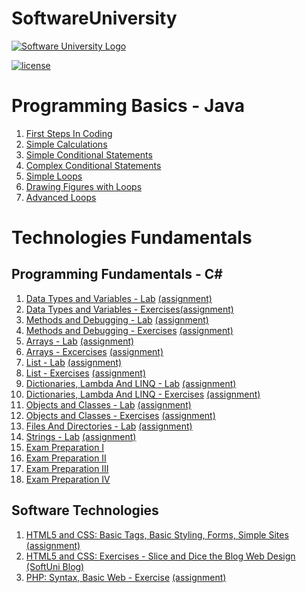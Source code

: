 # SoftwareUniversity

[![Software University Logo](http://innovationstarterbox.bg/wp-content/uploads/2016/05/Softuni_logo_trasparent.png)](https://softuni.bg)

[![license](https://img.shields.io/github/license/mashape/apistatus.svg?maxAge=2592000)](https://github.com/stoyanov7/SoftwareUniversity/blob/master/LICENSE)

# Programming Basics - Java
1. [First Steps In Coding](https://github.com/stoyanov7/SoftwareUniversity/tree/master/.ProgramingBasics/FirstStepsInCoding)
2. [Simple Calculations](https://github.com/stoyanov7/SoftwareUniversity/tree/master/.ProgramingBasics/.SimpleCalculations)
3. [Simple Conditional Statements](https://github.com/stoyanov7/SoftwareUniversity/tree/master/.ProgramingBasics/.SimpleConditionalStatements)
4. [Complex Conditional Statements](https://github.com/stoyanov7/SoftwareUniversity/tree/master/.ProgramingBasics/.ComplexConditionalStatements)
5. [Simple Loops](https://github.com/stoyanov7/SoftwareUniversity/tree/master/.ProgramingBasics/Simple-Loops)
6. [Drawing Figures with Loops](https://github.com/stoyanov7/SoftwareUniversity/tree/master/.ProgramingBasics/DrawingFiguresWithLoops)
7. [Advanced Loops](https://github.com/stoyanov7/SoftwareUniversity/tree/master/.ProgramingBasics/AdvancedLoops)

# Technologies Fundamentals
## Programming Fundamentals - C# 
1. [Data Types and Variables - Lab](https://github.com/stoyanov7/SoftwareUniversity/tree/master/TechnologiesFundamentals/ProgrammingFundamentals/DataTypesAndVariables-Lab) [(assignment)](https://docs.google.com/document/d/10fsgJC7F1JPbJGK1dGaoXBFNq15sMkoGNedyrb6-fUY/edit?usp=sharing)
2. [Data Types and Variables - Exercises](https://github.com/stoyanov7/SoftwareUniversity/tree/master/TechnologiesFundamentals/ProgrammingFundamentals/DataTypesAndVariables-Exercises)[(assignment)](https://docs.google.com/document/d/1JEkOShIWnfR-hn_zEHohziWTMrfduWUc0jscOLqGHag/edit?usp=sharing)
3. [Methods and Debugging - Lab](https://github.com/stoyanov7/SoftwareUniversity/tree/master/TechnologiesFundamentals/ProgrammingFundamentals/MethodsAndDebugging-Lab) [(assignment)](https://docs.google.com/document/d/15TakT1wFeP5UEfJ68BDMyNVEyfXeD7IIRbY5yuXAFcI/edit?usp=sharing)
4. [Methods and Debugging - Exercises](https://github.com/stoyanov7/SoftwareUniversity/tree/master/TechnologiesFundamentals/ProgrammingFundamentals/MethodsAndDebugging-Excercises) [(assignment)](https://docs.google.com/document/d/1oL-uqvZ5r0qZ__q42CQ2o52h4Qtamiik2mTZp6HIAy0/edit?usp=sharing)
5. [Arrays - Lab](https://github.com/stoyanov7/SoftwareUniversity/tree/master/TechnologiesFundamentals/ProgrammingFundamentals/ArraysAndLists-Lab) [(assignment)](https://docs.google.com/document/d/1_HRHgRF2SD3T4BjBT3z6lvSAjzMt9bm0RchvaIKxLU4/edit?usp=sharing)
6. [Arrays - Excercises](https://github.com/stoyanov7/SoftwareUniversity/tree/master/TechnologiesFundamentals/ProgrammingFundamentals/ArraysAndLists-Excercises) [(assignment)](https://docs.google.com/document/d/1dW3vhUhDxZWlw4F8wkdZ_20UgN9KV8mCAO5plPvCQqA/edit?usp=sharing)
7. [List - Lab](https://github.com/stoyanov7/SoftwareUniversity/tree/master/TechnologiesFundamentals/ProgrammingFundamentals/Lists-Lab) [(assignment)](https://docs.google.com/document/d/1hiZjJbiu952j1ZnCGzrubyLWI-v9va4IdqXTIDBPGC0/edit?usp=sharing)
8. [List - Exercises](https://github.com/stoyanov7/SoftwareUniversity/tree/master/TechnologiesFundamentals/ProgrammingFundamentals/List-Excercises) [(assignment)](https://docs.google.com/document/d/1gGT67hw-Log4uuZTGcbr_Tb0Tv3MvUgxGOvZysp_2D0/edit?usp=sharing)
9. [Dictionaries, Lambda And LINQ - Lab](https://github.com/stoyanov7/SoftwareUniversity/tree/master/TechnologiesFundamentals/ProgrammingFundamentals/DictionariesLambdaAndLINQ-Lab) [(assignment)](https://docs.google.com/document/d/1tYX5TQIA0_r9pgI_eD0VUourBED0s6m-wMn-ng9DumU/edit?usp=sharing)
10. [Dictionaries, Lambda And LINQ - Exercises](https://github.com/stoyanov7/SoftwareUniversity/tree/master/TechnologiesFundamentals/ProgrammingFundamentals/DictionariesLambdaAndLINQ-Excercises) [(assignment)](https://docs.google.com/document/d/1wxH6UdXEPVy0gUPOJrtafRrKoUl91_MCKYEjZEkoQno/edit?usp=sharing)
11. [Objects and Classes - Lab](https://github.com/stoyanov7/SoftwareUniversity/tree/master/TechnologiesFundamentals/ProgrammingFundamentals/ObjectsAndClasses-Lab) [(assignment)](https://docs.google.com/document/d/1YxjTnIM1PMCr1epW1_x-KDuqwEdTd7CtRJYclqWy7Tc/edit?usp=sharing)
12. [Objects and Classes - Exercises](https://github.com/stoyanov7/SoftwareUniversity/tree/master/TechnologiesFundamentals/ProgrammingFundamentals/ObjectsAndClasses-Exercises) [(assignment)](https://docs.google.com/document/d/1-LzAz9JiLpey7D_f_6mNz9mdTC9YEFazhmX5VRO1YnU/edit?usp=sharing)
13. [Files And Directories - Lab](https://github.com/stoyanov7/SoftwareUniversity/tree/master/TechnologiesFundamentals/ProgrammingFundamentals/FilesAndDirectories-Lab) [(assignment)](https://docs.google.com/document/d/1cL84l-mQvSpv5NqM6zYshwF5VOWArxy37sKTKsclc7I/edit?usp=sharing)
14. [Strings - Lab](https://github.com/stoyanov7/SoftwareUniversity/tree/master/TechnologiesFundamentals/ProgrammingFundamentals/Strings-Lab) [(assignment)](https://docs.google.com/document/d/1Ten7DecxrAfwAv5H47ntjRYhmZU3iPZu9vyxLKXgVYU/edit?usp=sharing)
15. [Exam Preparation I](https://github.com/stoyanov7/SoftwareUniversity/tree/master/TechnologiesFundamentals/ProgrammingFundamentals/ExamPreparationI)
16. [Exam Preparation II](https://github.com/stoyanov7/SoftwareUniversity/tree/master/TechnologiesFundamentals/ProgrammingFundamentals/ExamPreparationII)
17. [Exam Preparation III](https://github.com/stoyanov7/SoftwareUniversity/tree/master/TechnologiesFundamentals/ProgrammingFundamentals/ExamPreparationIII)
18. [Exam Preparation IV](https://github.com/stoyanov7/SoftwareUniversity/tree/master/TechnologiesFundamentals/ProgrammingFundamentals/ExamPreparationIV)

## Software Technologies
1. [HTML5 and CSS: Basic Tags, Basic Styling, Forms, Simple Sites](https://github.com/stoyanov7/SoftwareUniversity/tree/master/TechnologiesFundamentals/SoftwareTechnologies/HTML5AndCSS/BasicTagsStylingFormsSimpleSites) [(assignment)](https://docs.google.com/document/d/1faKBh1rX4cgNGRNAUMcWZuCwuBmR_8KvkC9jl3Baups/edit?usp=sharing)
2. [HTML5 and CSS: Exercises - Slice and Dice the Blog Web Design](https://github.com/stoyanov7/stoyanov7.github.io) [(SoftUni Blog)](https://stoyanov7.github.io/)
3. [PHP: Syntax, Basic Web - Exercise](https://github.com/stoyanov7/SoftwareUniversity/tree/master/TechnologiesFundamentals/SoftwareTechnologies/PHP/SyntaxBasicWeb-Exercise) [(assignment)](https://docs.google.com/document/d/1OtuL4M30seuruaTE4mlWIWnjXlzTOzpLCx1BNU_PaMo/edit?usp=sharing)
